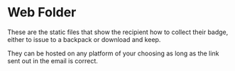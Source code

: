 # Web Folder

These are the static files that show the recipient how to collect their badge, either to issue to a backpack or download and keep.

They can be hosted on any platform of your choosing as long as the link sent out in the email is correct.